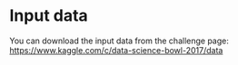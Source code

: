 # Input data

You can download the input data from the challenge page: https://www.kaggle.com/c/data-science-bowl-2017/data
